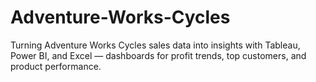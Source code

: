 # Adventure-Works-Cycles
Turning Adventure Works Cycles sales data into insights with Tableau, Power BI, and Excel — dashboards for profit trends, top customers, and product performance.
